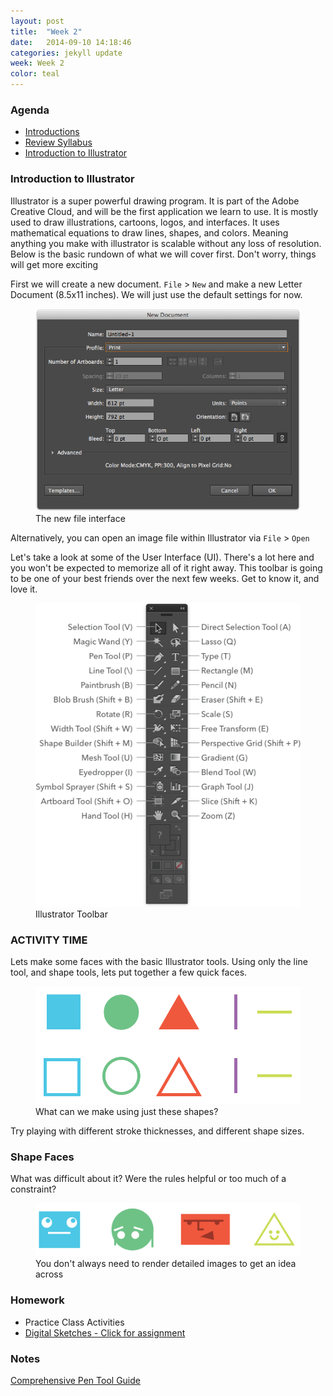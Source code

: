 ```yaml
---
layout: post
title:  "Week 2"
date:   2014-09-10 14:18:46
categories: jekyll update
week: Week 2
color: teal
---
```


### Agenda
- [Introductions](http://slides.com/trevormcnaughton/hi/live#/)
- [Review Syllabus](/files/syllabus.pdf)
- [Introduction to Illustrator](#intro-to-illustrator)

### Introduction to Illustrator
Illustrator is a super powerful drawing program. It is part of the Adobe Creative Cloud, and will be the first application we learn to use. It is mostly used to draw illustrations, cartoons, logos, and interfaces. It uses mathematical equations to draw lines, shapes, and colors. Meaning anything you make with illustrator is scalable without any loss of resolution. Below is the basic rundown of what we will cover first. Don't worry, things will get more exciting

First we will create a new document. `File` > `New` and make a new Letter Document (8.5x11 inches). We will just use the default settings for now.
<figure>
  <img src="/images/week1/ai-new-doc.png" alt="" />
  <figcaption>The new file interface</figcaption>
</figure>

Alternatively, you can open an image file within Illustrator via `File` > `Open`

Let's take a look at some of the User Interface (UI). There's a lot here and you won't be expected to memorize all of it right away. This toolbar is going to be one of your best friends over the next few weeks. Get to know it, and love it.
<figure>
  <img src="/images/week1/ai-toolbar.png" alt="">
  <figcaption>Illustrator Toolbar</figcaption>
  </img>
</figure>

### ACTIVITY TIME
Lets make some faces with the basic Illustrator tools. Using only the line tool, and shape tools, lets put together a few quick faces.
<figure>
  <img src="/images/week1/activity-shapes.png" alt="">
  <figcaption>What can we make using just these shapes?</figcaption>
</figure>
Try playing with different stroke thicknesses, and different shape sizes.

### Shape Faces
What was difficult about it? Were the rules helpful or too much of a constraint?
<figure>
  <img src="/images/week1/activity-shape-faces.png" alt="">
  <figcaption>You don't always need to render detailed images to get an idea across</figcaption>
</figure>

### Homework
- Practice Class Activities
- [Digital Sketches - Click for assignment](assignments/assignment-01)

### Notes
[Comprehensive Pen Tool Guide](http://design.tutsplus.com/tutorials/illustrators-pen-tool-the-comprehensive-guide--vector-141)
